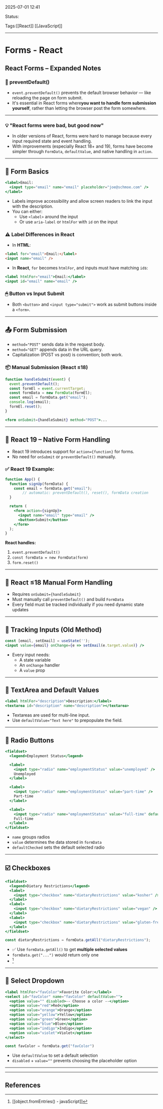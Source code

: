 
2025-07-01 12:41

Status:

Tags:[[React]] [[JavaScript]]

---
# Forms - React
## React Forms – Expanded Notes

### 🚫 preventDefault()
- `event.preventDefault()` prevents the default browser behavior — like reloading the page on form submit.
- It's essential in React forms where**you want to handle form submission yourself**, rather than letting the browser post the form somewhere.
 
---

### 💡 "React forms were bad, but good now"
- In older versions of React, forms were hard to manage because every input required state and event handling.
- With improvements (especially React 18+ and 19), forms have become simpler through `FormData`, `defaultValue`, and native handling in `action`.

---

## 🧱 Form Basics
```jsx
<label>Email:
  <input type="email" name="email" placeholder="joe@schmoe.com" />
</label>
```

- Labels improve accessibility and allow screen readers to link the input with the description.
- You can either:
  - Use `<label>` around the input
  - Or use `aria-label` or `htmlFor` with `id` on the input

### ⚠️ Label Differences in React
- In **HTML**:
```html
<label for="email">Email:</label>
<input name="email" />
```
- In **React**, `for` becomes `htmlFor`, and inputs must have matching `id`s:
```jsx
<label htmlFor="email">Email:</label>
<input id="email" name="email" />
```

### 🖱 Button vs Input Submit
- Both `<button>` and `<input type="submit">` work as submit buttons inside a `<form>`.

---

## 📤 Form Submission
- `method="POST"` sends data in the request body.
- `method="GET"` appends data in the URL query.
- Capitalization (POST vs post) is convention; both work.

### 📦 Manual Submission (React ≤18)
```jsx
function handleSubmit(event) {
  event.preventDefault();
  const formEl = event.currentTarget;
  const formData = new FormData(formEl);
  const email = formData.get("email");
  console.log(email);
  formEl.reset();
}
```

```jsx
<form onSubmit={handleSubmit} method="POST">...
```

---

## 🧪 React 19 – Native Form Handling
- React 19 introduces support for `action={function}` for forms.
- No need for `onSubmit` or `preventDefault()` manually.

### ✅ React 19 Example:
```jsx
function App() {
  function signUp(formData) {
    const email = formData.get("email");
	    // automatic: preventDefault(), reset(), formData creation
  }

  return (
    <form action={signUp}>
      <input name="email" type="email" />
      <button>Submit</button>
    </form>
  );
}
```

**React handles:**
1. `event.preventDefault()`
2. `const formData = new FormData(form)`
3. `form.reset()`

---

## 🧓 React ≤18 Manual Form Handling
- Requires `onSubmit={handleSubmit}`
- Must manually call `preventDefault()` and build `FormData`
- Every field must be tracked individually if you need dynamic state updates

---

## 📄 Tracking Inputs (Old Method)
```jsx
const [email, setEmail] = useState('');
<input value={email} onChange={e => setEmail(e.target.value)} />
```
- Every input needs:
  - A state variable
  - An `onChange` handler
  - A `value` prop

---

## 📝 TextArea and Default Values
```jsx
<label htmlFor="description">Description:</label>
<textarea id="description" name="description"></textarea>
```
- Textareas are used for multi-line input.
- Use `defaultValue="Text here"` to prepopulate the field.

---

## 🔘 Radio Buttons
```jsx
<fieldset>
  <legend>Employment Status</legend>

  <label>
    <input type="radio" name="employmentStatus" value="unemployed" />
    Unemployed
  </label>

  <label>
    <input type="radio" name="employmentStatus" value="part-time" />
    Part-time
  </label>

  <label>
    <input type="radio" name="employmentStatus" value="full-time" defaultChecked />
    Full-time
  </label>
</fieldset>
```

- `name` groups radios
- `value` determines the data stored in `formData`
- `defaultChecked` sets the default selected radio

---

## ☑️ Checkboxes
```jsx
<fieldset>
  <legend>Dietary Restrictions</legend>
  <label>
    <input type="checkbox" name="dietaryRestrictions" value="kosher" /> Kosher
  </label>
  <label>
    <input type="checkbox" name="dietaryRestrictions" value="vegan" /> Vegan
  </label>
  <label>
    <input type="checkbox" name="dietaryRestrictions" value="gluten-free" defaultChecked /> Gluten-Free
  </label>
</fieldset>
```

```jsx
const dietaryRestrictions = formData.getAll("dietaryRestrictions");
```
- ✅ Use `formData.getAll()` to get **multiple selected values**
- `formData.get("...")` would return only one 
- [^1]

---

## 🔽 Select Dropdown
```jsx
<label htmlFor="favColor">Favorite Color:</label>
<select id="favColor" name="favColor" defaultValue="">
  <option value="" disabled>-- Choose a color --</option>
  <option value="red">Red</option>
  <option value="orange">Orange</option>
  <option value="yellow">Yellow</option>
  <option value="green">Green</option>
  <option value="blue">Blue</option>
  <option value="indigo">Indigo</option>
  <option value="violet">Violet</option>
</select>
```

```js
const favColor = formData.get("favColor")
```
- Use `defaultValue` to set a default selection
- `disabled` + `value=""` prevents choosing the placeholder option

---





---
## References

[^1]: [[object.fromEntries() - javaScript]]
